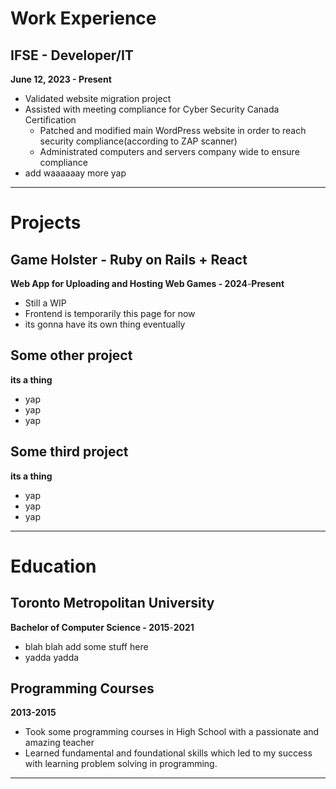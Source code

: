 # Work Experience

## IFSE - Developer/IT

**June 12, 2023 - Present**
- Validated website migration project
- Assisted with meeting compliance for Cyber Security Canada Certification
    - Patched and modified main WordPress website in order to reach security compliance(according to ZAP scanner)
    - Administrated computers and servers company wide to ensure compliance
- add waaaaaay more yap

---

# Projects

## Game Holster - Ruby on Rails + React
**Web App for Uploading and Hosting Web Games - 2024**-**Present**

- Still a WIP
- Frontend is temporarily this page for now
- its gonna have its own thing eventually

## Some other project
**its a thing**

- yap
- yap
- yap

## Some third project
**its a thing**

- yap
- yap
- yap

---

# Education

## Toronto Metropolitan University
**Bachelor of Computer Science - 2015**-**2021**

- blah blah add some stuff here
- yadda yadda

## Programming Courses
**2013-2015**

- Took some programming courses in High School with a passionate and amazing teacher
- Learned fundamental and foundational skills which led to my success with learning problem solving in programming.

---
